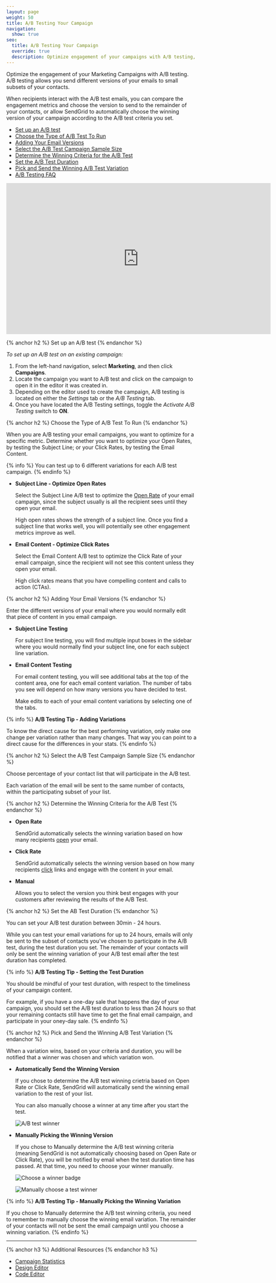 ```yaml
---
layout: page
weight: 50
title: A/B Testing Your Campaign
navigation:
  show: true
seo:
  title: A/B Testing Your Campaign
  override: true
  description: Optimize engagement of your campaigns with A/B testing, by sending different versions of your emails to a small subset of your contacts and measuring the engagement results.
---
```

Optimize the engagement of your Marketing Campaigns with A/B testing. A/B testing allows you send different versions of your emails to small subsets of your contacts.

When recipients interact with the A/B test emails, you can compare the engagement metrics and choose the version to send to the remainder of your contacts, or allow SendGrid to automatically choose the winning version of your campaign according to the A/B test criteria you set.

- [Set up an A/B test](#-Set-up-an-AB-test)
- [Choose the Type of A/B Test To Run](#-Choose-the-Type-of-AB-Test-To-Run)
- [Adding Your Email Versions](#-Adding-Your-Email-Versions)
- [Select the A/B Test Campaign Sample Size](#-Select-the-AB-Test-Campaign-Sample-Size)
- [Determine the Winning Criteria for the A/B Test](#-Determine-the-Winning-Criteria-for-the-AB-Test)
- [Set the A/B Test Duration](#-Set-the-AB-Test-Duration)
- [Pick and Send the Winning A/B Test Variation](#-Pick-and-Send-the-Winning-AB-Test-Variation)
- [A/B Testing FAQ](#-AB-Testing-FAQ)

<iframe src="https://player.vimeo.com/video/225916632" width="700" height="400" frameborder="0" webkitallowfullscreen mozallowfullscreen allowfullscreen></iframe>

{% anchor h2 %} Set up an A/B test {% endanchor %}

 *To set up an A/B test on an existing campaign:*

1. From the left-hand navigation, select **Marketing**, and then click **Campaigns**. 
1. Locate the campaign you want to A/B test and click on the campaign to open it in the editor it was created in. 
1. Depending on the editor used to create the campaign, A/B testing is located on either the *Settings* tab or the *A/B Testing* tab.
1. Once you have located the A/B Testing settings, toggle the *Activate A/B Testing* switch to **ON**. 

{% anchor h2 %} Choose the Type of A/B Test To Run {% endanchor %}

When you are A/B testing your email campaigns, you want to optimize for a specific metric. Determine whether you want to optimize your Open Rates, by testing the Subject Line; or your Click Rates, by testing the Email Content. 

{% info %}
You can test up to 6 different variations for each A/B test campaign.
{% endinfo %}

- **Subject Line - Optimize Open Rates**

	Select the Subject Line A/B test to optimize the [Open Rate]({{root_url}}/Glossary/open_rate.html) of your email campaign, since the subject usually is all the recipient sees until they open your email.

	High open rates shows the strength of a subject line. Once you find a subject line that works well, you will potentially see other engagement metrics improve as well.

- **Email Content - Optimize Click Rates**

	Select the Email Content A/B test to optimize the Click Rate of your email campaign, since the recipient will not see this content unless they open your email.
		
    High click rates means that you have compelling content and calls to action (CTAs).
    
{% anchor h2 %} Adding Your Email Versions {% endanchor %}

Enter the different versions of your email where you would normally edit that piece of content in you email campaign.

- **Subject Line Testing**

  For subject line testing, you will find multiple input boxes in the sidebar where you would normally find your subject line, one for each subject line variation.

- **Email Content Testing**

  For email content testing, you will see additional tabs at the top of the content area, one for each email content variation. The number of tabs you see will depend on how many versions you have decided to test.
  
  Make edits to each of your email content variations by selecting one of the tabs.

{% info %}
**A/B Testing Tip - Adding Variations**

To know the direct cause for the best performing variation, only make one change per variation rather than many changes. That way you can point to a direct cause for the differences in your stats.
{% endinfo %}

{% anchor h2 %} Select the A/B Test Campaign Sample Size {% endanchor %}

Choose percentage of your contact list that will participate in the A/B test.

Each variation of the email will be sent to the same number of contacts, within the participating subset of your list.



{% anchor h2 %} Determine the Winning Criteria for the A/B Test {% endanchor %}

- **Open Rate**

  SendGrid automatically selects the winning variation based on how many recipients [open]({{root_url}}/Glossary/opens.html) your email.

- **Click Rate**

  SendGrid automatically selects the winning version based on how many recipients [click]({{root_url}}/Glossary/clicks.html) links and engage with the content in your email.

- **Manual**

	Allows you to select the version you think best engages with your customers after reviewing the results of the A/B Test.


{% anchor h2 %} Set the AB Test Duration {% endanchor %}

You can set your A/B test duration between 30min - 24 hours.

While you can test your email variations for up to 24 hours, emails will only be sent to the subset of contacts you've chosen to participate in the A/B test, during the test duration you set. The remainder of your contacts will only be sent the winning variation of your A/B test email after the test duration has completed.

{% info %}
**A/B Testing Tip - Setting the Test Duration**

You should be mindful of your test duration, with respect to the timeliness of your campaign content.

For example, if you have a one-day sale that happens the day of your campaign, you should set the A/B test duration to less than 24 hours so that your remaining contacts still have time to get the final email campaign, and participate in your oney-day sale.
{% endinfo %}

{% anchor h2 %} Pick and Send the Winning A/B Test Variation {% endanchor %}

When a variation wins, based on your criteria and duration, you will be notified that a winner was chosen and which variation won.

- **Automatically Send the Winning Version**

	If you chose to determine the A/B test winning crietria based on Open Rate or Click Rate, SendGrid will automatically send the winning email variation to the rest of your list.

  You can also manually choose a winner at any time after you start the test.

  ![]({{root_url}}/images/ab_testing_4.png "A/B test winner")

- **Manually Picking the Winning Version**

	If you chose to Manually determine the A/B test winning criteria (meaning SendGrid is not automatically choosing based on Open Rate or Click Rate), you will be notified by email when the test duration time has passed. At that time, you need to choose your winner manually.

  ![]({{root_url}}/images/ab_testing_3.png "Choose a winner badge")

  ![]({{root_url}}/images/ab_testing_2.png "Manually choose a test winner")
  
{% info %}
**A/B Testing Tip - Manually Picking the Winning Variation**

If you chose to Manually determine the A/B test winning criteria, you need to remember to manually choose the winning email variation. The remainder of your contacts will not be sent the email campaign until you choose a winning variation.
{% endinfo %}


---------------

{% anchor h3 %}
Additional Resources
{% endanchor h3 %}

- [Campaign Statistics](https://sendgrid.com/docs/User_Guide/Marketing_Campaigns/campaign_stats.html)
- [Design Editor]({{root_url}}/User_Guide/Marketing_Campaigns/design_editor.html)
- [Code Editor]({{root_url}}/User_Guide/Marketing_Campaigns/code_editor.html)

